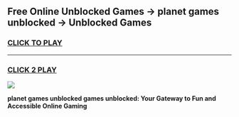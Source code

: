 
## Free Online Unblocked Games → planet games unblocked → Unblocked Games
<h3>
<a href="https://premium.freeplayer.one?title=planet_games_unblocked&ref=21F">CLICK TO PLAY</a></h3>
<hr>

<h3>
<a href="https://premium.freeplayer.one?title=planet_games_unblocked&ref=21F">CLICK 2 PLAY</a>
  
</h3>

<a href="https://premium.freeplayer.one?title=planet_games_unblocked&ref=21F/"><img src="https://clearcache.store/games.png"></a>


**planet games unblocked games unblocked: Your Gateway to Fun and Accessible Online Gaming**
